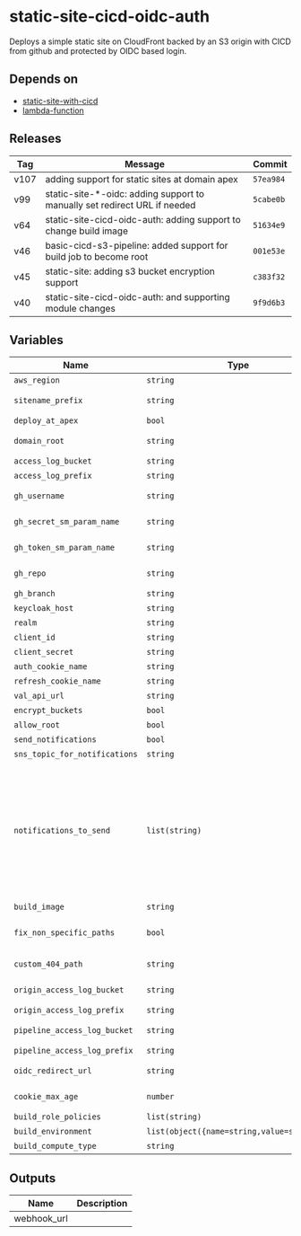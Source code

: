 static-site-cicd-oidc-auth
======


Deploys a simple static site on CloudFront backed by an S3 origin with CICD from github and protected by OIDC based login.

Depends on
------

* [static-site-with-cicd](../static-site-with-cicd/README.md)
* [lambda-function](../lambda-function/README.md)



Releases
------

|Tag | Message | Commit|
--- | --- | ---
v107 | adding support for static sites at domain apex | `57ea984`
v99 | static-site-*-oidc: adding support to manually set redirect URL if needed | `5cabe0b`
v64 | static-site-cicd-oidc-auth: adding support to change build image | `51634e9`
v46 | basic-cicd-s3-pipeline: added support for build job to become root | `001e53e`
v45 | static-site: adding s3 bucket encryption support | `c383f32`
v40 | static-site-cicd-oidc-auth: and supporting module changes | `9f9d6b3`

Variables
------

|Name | Type | Description | Default Value|
--- | --- | --- | ---
`aws_region` | `string` | region where provisioning should happen | ``
`sitename_prefix` | `string` | prefix of site name e.g. for www.example.com this would be www, can be empty if deploy_at_apex is true | ``
`deploy_at_apex` | `bool` | Deploy site at the domain_root apex, defaults to false | `false`
`domain_root` | `string` | domain root for site e.g. example.com.  This must be available in Route53. | ``
`access_log_bucket` | `string` | S3 bucket where access logs will be placed | ``
`access_log_prefix` | `string` | prefix used for any access logs written to S3 | ``
`gh_username` | `string` | GitHub username used to access your site source code repo | ``
`gh_secret_sm_param_name` | `string` | name of SSM parameter where GitHub webhook secret is stored | ``
`gh_token_sm_param_name` | `string` | name of SSM parameter where the GitHub Oauth token is stored | ``
`gh_repo` | `string` | name of repo containing site source and buildspec.yml file | ``
`gh_branch` | `string` | branch of git repo to use for changes | `master`
`keycloak_host` | `string` | name of keycloak host | ``
`realm` | `string` | keycloak auth realm | ``
`client_id` | `string` | client ID for keycloak client | ``
`client_secret` | `string` | client secret for keycloak client | ``
`auth_cookie_name` | `string` | name of cookie used to hold auth token | `auth`
`refresh_cookie_name` | `string` | name of cookie used to hold refresh token | `rt`
`val_api_url` | `string` | URL for JWT validation API | ``
`encrypt_buckets` | `bool` | encrypt buckets with default AWS keys | `false`
`allow_root` | `bool` | allow build process to become root (sudo) | `false`
`send_notifications` | `bool` | should pipeline notifications be sent | `false`
`sns_topic_for_notifications` | `string` | arn for sns topic to send notifications to | ``
`notifications_to_send` | `list(string)` | which notifications should we send, for values see here https://docs.aws.amazon.com/codestar-notifications/latest/userguide/concepts.html#concepts-api | `[codepipeline-pipeline-pipeline-execution-failed, codepipeline-pipeline-pipeline-execution-canceled, codepipeline-pipeline-pipeline-execution-started, codepipeline-pipeline-pipeline-execution-resumed, codepipeline-pipeline-pipeline-execution-succeeded, codepipeline-pipeline-pipeline-execution-superseded]`
`build_image` | `string` | what build image should be used to run the build job | `aws/codebuild/standard:2.0`
`fix_non_specific_paths` | `bool` | should we apply a lambda@edge function on origin requests to fix paths which are missing the expected root object? | `false`
`custom_404_path` | `string` | what path should we use for a custom 404 (not found) error page | `none`
`origin_access_log_bucket` | `string` | bucket to be used for access logging on the origin s3 bucket | ``
`origin_access_log_prefix` | `string` | prefix to use for access logs where that is enabled | ``
`pipeline_access_log_bucket` | `string` | bucket to be used for access logging on the origin s3 bucket | ``
`pipeline_access_log_prefix` | `string` | prefix to use for access logs where that is enabled | ``
`oidc_redirect_url` | `string` | if you want to override the automatically determined by the module then set this variable | ``
`cookie_max_age` | `number` | number of seconds cookies will live for, default is 10 days | `864000`
`build_role_policies` | `list(string)` | list of ARNs of policies to attach to the build role | `[]`
`build_environment` | `list(object({name=string,value=string}))` | non secret build environment variables | `[]`
`build_compute_type` | `string` | compute type for the build job | `BUILD_GENERAL1_SMALL`

Outputs
------

|Name | Description|
--- | ---
webhook_url | 

